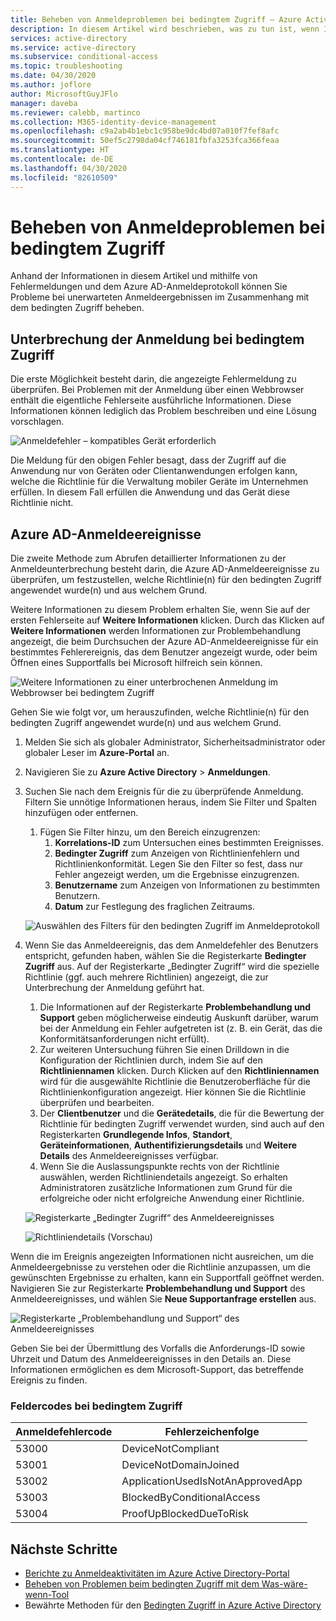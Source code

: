 ```yaml
---
title: Beheben von Anmeldeproblemen bei bedingtem Zugriff – Azure Active Directory
description: In diesem Artikel wird beschrieben, was zu tun ist, wenn Ihre Richtlinien für den bedingten Zugriff zu unerwarteten Ergebnissen führen.
services: active-directory
ms.service: active-directory
ms.subservice: conditional-access
ms.topic: troubleshooting
ms.date: 04/30/2020
ms.author: joflore
author: MicrosoftGuyJFlo
manager: daveba
ms.reviewer: calebb, martinco
ms.collection: M365-identity-device-management
ms.openlocfilehash: c9a2ab4b1ebc1c958be9dc4bd07a010f7fef8afc
ms.sourcegitcommit: 50ef5c2798da04cf746181fbfa3253fca366feaa
ms.translationtype: HT
ms.contentlocale: de-DE
ms.lasthandoff: 04/30/2020
ms.locfileid: "82610509"
---
```

# <a name="troubleshooting-sign-in-problems-with-conditional-access"></a>Beheben von Anmeldeproblemen bei bedingtem Zugriff

Anhand der Informationen in diesem Artikel und mithilfe von Fehlermeldungen und dem Azure AD-Anmeldeprotokoll können Sie Probleme bei unerwarteten Anmeldeergebnissen im Zusammenhang mit dem bedingten Zugriff beheben.

## <a name="conditional-access-sign-in-interrupt"></a>Unterbrechung der Anmeldung bei bedingtem Zugriff

Die erste Möglichkeit besteht darin, die angezeigte Fehlermeldung zu überprüfen. Bei Problemen mit der Anmeldung über einen Webbrowser enthält die eigentliche Fehlerseite ausführliche Informationen. Diese Informationen können lediglich das Problem beschreiben und eine Lösung vorschlagen.

![Anmeldefehler – kompatibles Gerät erforderlich](./media/troubleshoot-conditional-access/image1.png)

Die Meldung für den obigen Fehler besagt, dass der Zugriff auf die Anwendung nur von Geräten oder Clientanwendungen erfolgen kann, welche die Richtlinie für die Verwaltung mobiler Geräte im Unternehmen erfüllen. In diesem Fall erfüllen die Anwendung und das Gerät diese Richtlinie nicht.

## <a name="azure-ad-sign-in-events"></a>Azure AD-Anmeldeereignisse

Die zweite Methode zum Abrufen detaillierter Informationen zu der Anmeldeunterbrechung besteht darin, die Azure AD-Anmeldeereignisse zu überprüfen, um festzustellen, welche Richtlinie(n) für den bedingten Zugriff angewendet wurde(n) und aus welchem Grund.

Weitere Informationen zu diesem Problem erhalten Sie, wenn Sie auf der ersten Fehlerseite auf **Weitere Informationen** klicken. Durch das Klicken auf **Weitere Informationen** werden Informationen zur Problembehandlung angezeigt, die beim Durchsuchen der Azure AD-Anmeldeereignisse für ein bestimmtes Fehlerereignis, das dem Benutzer angezeigt wurde, oder beim Öffnen eines Supportfalls bei Microsoft hilfreich sein können.

![Weitere Informationen zu einer unterbrochenen Anmeldung im Webbrowser bei bedingtem Zugriff](./media/troubleshoot-conditional-access/image2.png)

Gehen Sie wie folgt vor, um herauszufinden, welche Richtlinie(n) für den bedingten Zugriff angewendet wurde(n) und aus welchem Grund.

1. Melden Sie sich als globaler Administrator, Sicherheitsadministrator oder globaler Leser im **Azure-Portal** an.
1. Navigieren Sie zu **Azure Active Directory** > **Anmeldungen**.
1. Suchen Sie nach dem Ereignis für die zu überprüfende Anmeldung. Filtern Sie unnötige Informationen heraus, indem Sie Filter und Spalten hinzufügen oder entfernen.
   1. Fügen Sie Filter hinzu, um den Bereich einzugrenzen:
      1. **Korrelations-ID** zum Untersuchen eines bestimmten Ereignisses.
      1. **Bedingter Zugriff** zum Anzeigen von Richtlinienfehlern und Richtlinienkonformität. Legen Sie den Filter so fest, dass nur Fehler angezeigt werden, um die Ergebnisse einzugrenzen.
      1. **Benutzername** zum Anzeigen von Informationen zu bestimmten Benutzern.
      1. **Datum** zur Festlegung des fraglichen Zeitraums.

   ![Auswählen des Filters für den bedingten Zugriff im Anmeldeprotokoll](./media/troubleshoot-conditional-access/image3.png)

1. Wenn Sie das Anmeldeereignis, das dem Anmeldefehler des Benutzers entspricht, gefunden haben, wählen Sie die Registerkarte **Bedingter Zugriff** aus. Auf der Registerkarte „Bedingter Zugriff“ wird die spezielle Richtlinie (ggf. auch mehrere Richtlinien) angezeigt, die zur Unterbrechung der Anmeldung geführt hat.
   1. Die Informationen auf der Registerkarte **Problembehandlung und Support** geben möglicherweise eindeutig Auskunft darüber, warum bei der Anmeldung ein Fehler aufgetreten ist (z. B. ein Gerät, das die Konformitätsanforderungen nicht erfüllt).
   1. Zur weiteren Untersuchung führen Sie einen Drilldown in die Konfiguration der Richtlinien durch, indem Sie auf den **Richtliniennamen** klicken. Durch Klicken auf den **Richtliniennamen** wird für die ausgewählte Richtlinie die Benutzeroberfläche für die Richtlinienkonfiguration angezeigt. Hier können Sie die Richtlinie überprüfen und bearbeiten.
   1. Der **Clientbenutzer** und die **Gerätedetails**, die für die Bewertung der Richtlinie für bedingten Zugriff verwendet wurden, sind auch auf den Registerkarten **Grundlegende Infos**, **Standort**, **Geräteinformationen**, **Authentifizierungsdetails** und **Weitere Details** des Anmeldeereignisses verfügbar.
   1. Wenn Sie die Auslassungspunkte rechts von der Richtlinie auswählen, werden Richtliniendetails angezeigt. So erhalten Administratoren zusätzliche Informationen zum Grund für die erfolgreiche oder nicht erfolgreiche Anwendung einer Richtlinie.

   ![Registerkarte „Bedingter Zugriff“ des Anmeldeereignisses](./media/troubleshoot-conditional-access/image5.png)

   ![Richtliniendetails (Vorschau)](./media/troubleshoot-conditional-access/policy-details.png)

Wenn die im Ereignis angezeigten Informationen nicht ausreichen, um die Anmeldeergebnisse zu verstehen oder die Richtlinie anzupassen, um die gewünschten Ergebnisse zu erhalten, kann ein Supportfall geöffnet werden. Navigieren Sie zur Registerkarte **Problembehandlung und Support** des Anmeldeereignisses, und wählen Sie **Neue Supportanfrage erstellen** aus.

![Registerkarte „Problembehandlung und Support“ des Anmeldeereignisses](./media/troubleshoot-conditional-access/image6.png)

Geben Sie bei der Übermittlung des Vorfalls die Anforderungs-ID sowie Uhrzeit und Datum des Anmeldeereignisses in den Details an. Diese Informationen ermöglichen es dem Microsoft-Support, das betreffende Ereignis zu finden.

### <a name="conditional-access-error-codes"></a>Feldercodes bei bedingtem Zugriff

| Anmeldefehlercode | Fehlerzeichenfolge |
| --- | --- |
| 53000 | DeviceNotCompliant |
| 53001 | DeviceNotDomainJoined |
| 53002 | ApplicationUsedIsNotAnApprovedApp |
| 53003 | BlockedByConditionalAccess |
| 53004 | ProofUpBlockedDueToRisk |

## <a name="next-steps"></a>Nächste Schritte

- [Berichte zu Anmeldeaktivitäten im Azure Active Directory-Portal](../reports-monitoring/concept-sign-ins.md)
- [Beheben von Problemen beim bedingten Zugriff mit dem Was-wäre-wenn-Tool](troubleshoot-conditional-access-what-if.md)
- Bewährte Methoden für den [Bedingten Zugriff in Azure Active Directory](best-practices.md)
